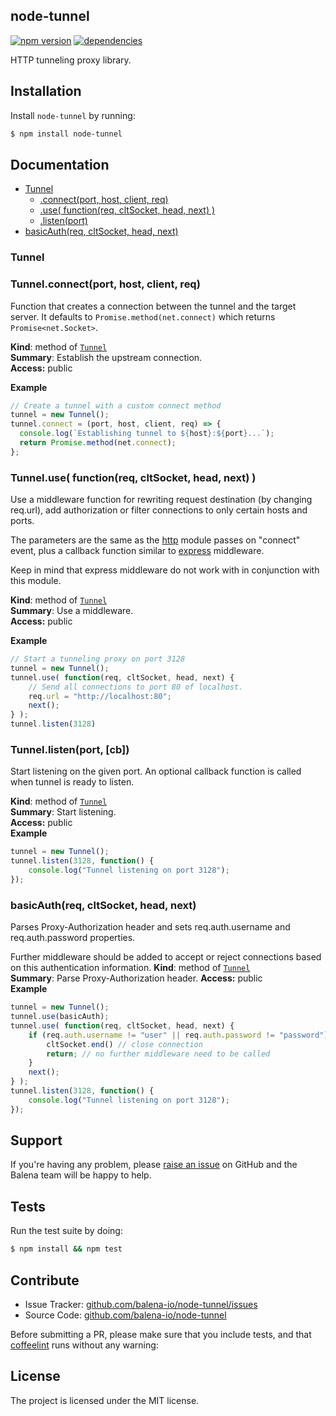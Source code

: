 node-tunnel
-----------

[![npm version](https://badge.fury.io/js/node-tunnel.svg)](http://npmjs.org/package/node-tunnel)
[![dependencies](https://david-dm.org/balena-io/node-tunnel.png)](https://david-dm.org/balena-io/node-tunnel.png)

HTTP tunneling proxy library.

Installation
------------

Install `node-tunnel` by running:

```sh
$ npm install node-tunnel
```

Documentation
-------------


* [Tunnel](#tunnel)
  * [.connect(port, host, client, req)](#tunnel.connect)
  * [.use( function(req, cltSocket, head, next) )](#tunnel.use)
  * [.listen(port)](#tunnel.listen)
* [basicAuth(req, cltSocket, head, next)](#basic_auth)

<a name="tunnel"></a>
### Tunnel

<a name="tunnel.connect"></a>
### Tunnel.connect(port, host, client, req)
Function that creates a connection between the tunnel and the target server.
It defaults to `Promise.method(net.connect)` which returns `Promise<net.Socket>`.

**Kind**: method of <code>[Tunnel](#tunnel)</code>  
**Summary**: Establish the upstream connection.  
**Access:** public  

**Example**
```js
// Create a tunnel with a custom connect method
tunnel = new Tunnel();
tunnel.connect = (port, host, client, req) => {
  console.log(`Establishing tunnel to ${host}:${port}...`);
  return Promise.method(net.connect);
};
```

<a name="tunnel.use"></a>
### Tunnel.use( function(req, cltSocket, head, next) ) 
Use a middleware function for rewriting request destination (by changing req.url),
add authorization or filter connections to only certain hosts and ports.

The parameters are the same as the [http](https://nodejs.org/api/http.html#http_event_connect) module passes on "connect" event,
plus a callback function similar to [express](http://expressjs.com) middleware.

Keep in mind that express middleware do not work with in conjunction with this module.

**Kind**: method of <code>[Tunnel](#tunnel)</code>  
**Summary**: Use a middleware.  
**Access:** public  

**Example**  
```js
// Start a tunneling proxy on port 3128
tunnel = new Tunnel();
tunnel.use( function(req, cltSocket, head, next) {
	// Send all connections to port 80 of localhost.
	req.url = "http://localhost:80";
	next();
} );
tunnel.listen(3128)
```
<a name="tunnel.listen"></a>
### Tunnel.listen(port, [cb])
Start listening on the given port. An optional callback function is called when tunnel is ready to listen.

**Kind**: method of <code>[Tunnel](#tunnel)</code>  
**Summary**: Start listening.  
**Access:** public  
**Example**  
```js
tunnel = new Tunnel();
tunnel.listen(3128, function() {
	console.log("Tunnel listening on port 3128");
});
```

<a name="basic_auth"></a>
### basicAuth(req, cltSocket, head, next)
Parses Proxy-Authorization header and sets req.auth.username and req.auth.password properties.

Further middleware should be added to accept or reject connections based on this authentication information.
**Kind**: method of <code>[Tunnel](#tunnel)</code>	
**Summary**: Parse Proxy-Authorization header.
**Access:** public  
**Example**  
```js
tunnel = new Tunnel();
tunnel.use(basicAuth);
tunnel.use( function(req, cltSocket, head, next) {
	if (req.auth.username != "user" || req.auth.password != "password") {
		cltSocket.end() // close connection
		return; // no further middleware need to be called
	}
	next();
} );
tunnel.listen(3128, function() {
	console.log("Tunnel listening on port 3128");
});
```

Support
-------

If you're having any problem, please [raise an issue](https://github.com/balena-io/node-tunnel/issues/new) on GitHub and the Balena team will be happy to help.

Tests
-----

Run the test suite by doing:

```sh
$ npm install && npm test
```

Contribute
----------

- Issue Tracker: [github.com/balena-io/node-tunnel/issues](https://github.com/balena-io/node-tunnel/issues)
- Source Code: [github.com/balena-io/node-tunnel](https://github.com/balena-io/node-tunnel)

Before submitting a PR, please make sure that you include tests, and that [coffeelint](http://www.coffeelint.org/) runs without any warning:

License
-------

The project is licensed under the MIT license.
